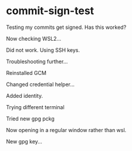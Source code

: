 # commit-sign-test

Testing my commits get signed. Has this worked?

Now checking WSL2...

Did not work. Using SSH keys.

Troubleshooting further...

Reinstalled GCM

Changed credential helper...

Added identity.

Trying different terminal

Tried new gpg pckg

Now opening in a regular window rather than wsl.

New gpg key...